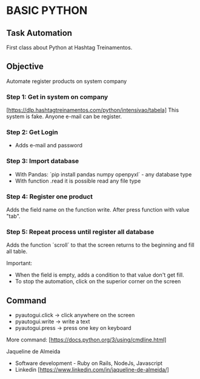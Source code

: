 # BASIC PYTHON

## Task Automation

First class about Python at Hashtag Treinamentos.

## Objective

Automate register products on system company

### Step 1: Get in system on company

[https://dlp.hashtagtreinamentos.com/python/intensivao/tabela]
This system is fake. Anyone e-mail can be register.

### Step 2: Get Login

- Adds e-mail and password

### Step 3: Import database

- With Pandas: ´pip install pandas numpy openpyxl´ - any database type
- With function .read it is possible read any file type

### Step 4: Register one product

Adds the field name on the function write. After press function with value "tab".

### Step 5: Repeat process until register all database

Adds the function ´scroll´ to that the screen returns to the beginning and fill all table.

Important:

- When the field is empty, adds a condition to that value don't get fill.
- To stop the automation, click on the superior corner on the screen

## Command

- pyautogui.click -> click anywhere on the screen
- pyautogui.write -> write a text
- pyautogui.press -> press one key on keyboard

More command: [https://docs.python.org/3/using/cmdline.html]

Jaqueline de Almeida

- Software development - Ruby on Rails, NodeJs, Javascript
- Linkedin [https://www.linkedin.com/in/jaqueline-de-almeida/]
